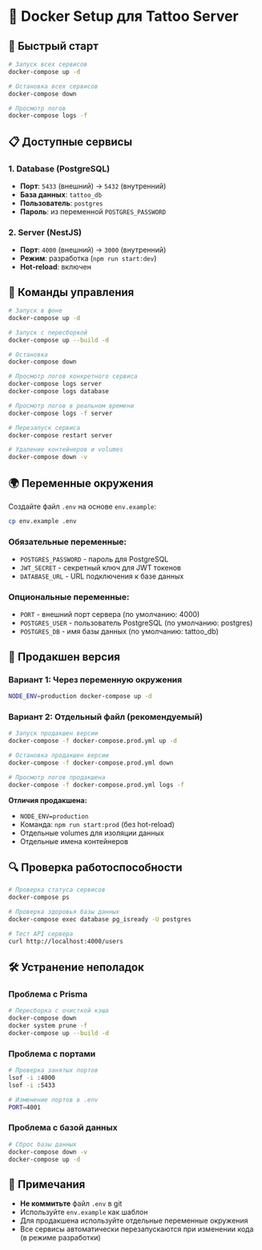# 🐳 Docker Setup для Tattoo Server

## 🚀 **Быстрый старт**

```bash
# Запуск всех сервисов
docker-compose up -d

# Остановка всех сервисов
docker-compose down

# Просмотр логов
docker-compose logs -f
```

## 📋 **Доступные сервисы**

### **1. Database (PostgreSQL)**

- **Порт**: `5433` (внешний) → `5432` (внутренний)
- **База данных**: `tattoo_db`
- **Пользователь**: `postgres`
- **Пароль**: из переменной `POSTGRES_PASSWORD`

### **2. Server (NestJS)**

- **Порт**: `4000` (внешний) → `3000` (внутренний)
- **Режим**: разработка (`npm run start:dev`)
- **Hot-reload**: включен

## 🔧 **Команды управления**

```bash
# Запуск в фоне
docker-compose up -d

# Запуск с пересборкой
docker-compose up --build -d

# Остановка
docker-compose down

# Просмотр логов конкретного сервиса
docker-compose logs server
docker-compose logs database

# Просмотр логов в реальном времени
docker-compose logs -f server

# Перезапуск сервиса
docker-compose restart server

# Удаление контейнеров и volumes
docker-compose down -v
```

## 🌍 **Переменные окружения**

Создайте файл `.env` на основе `env.example`:

```bash
cp env.example .env
```

### **Обязательные переменные:**

- `POSTGRES_PASSWORD` - пароль для PostgreSQL
- `JWT_SECRET` - секретный ключ для JWT токенов
- `DATABASE_URL` - URL подключения к базе данных

### **Опциональные переменные:**

- `PORT` - внешний порт сервера (по умолчанию: 4000)
- `POSTGRES_USER` - пользователь PostgreSQL (по умолчанию: postgres)
- `POSTGRES_DB` - имя базы данных (по умолчанию: tattoo_db)

## 🚀 **Продакшен версия**

### **Вариант 1: Через переменную окружения**

```bash
NODE_ENV=production docker-compose up -d
```

### **Вариант 2: Отдельный файл (рекомендуемый)**

```bash
# Запуск продакшен версии
docker-compose -f docker-compose.prod.yml up -d

# Остановка продакшен версии
docker-compose -f docker-compose.prod.yml down

# Просмотр логов продакшена
docker-compose -f docker-compose.prod.yml logs -f
```

**Отличия продакшена:**

- `NODE_ENV=production`
- Команда: `npm run start:prod` (без hot-reload)
- Отдельные volumes для изоляции данных
- Отдельные имена контейнеров

## 🔍 **Проверка работоспособности**

```bash
# Проверка статуса сервисов
docker-compose ps

# Проверка здоровья базы данных
docker-compose exec database pg_isready -U postgres

# Тест API сервера
curl http://localhost:4000/users
```

## 🛠 **Устранение неполадок**

### **Проблема с Prisma**

```bash
# Пересборка с очисткой кэша
docker-compose down
docker system prune -f
docker-compose up --build -d
```

### **Проблема с портами**

```bash
# Проверка занятых портов
lsof -i :4000
lsof -i :5433

# Изменение портов в .env
PORT=4001
```

### **Проблема с базой данных**

```bash
# Сброс базы данных
docker-compose down -v
docker-compose up -d
```

## 📝 **Примечания**

- **Не коммитьте** файл `.env` в git
- Используйте `env.example` как шаблон
- Для продакшена используйте отдельные переменные окружения
- Все сервисы автоматически перезапускаются при изменении кода (в режиме разработки)
